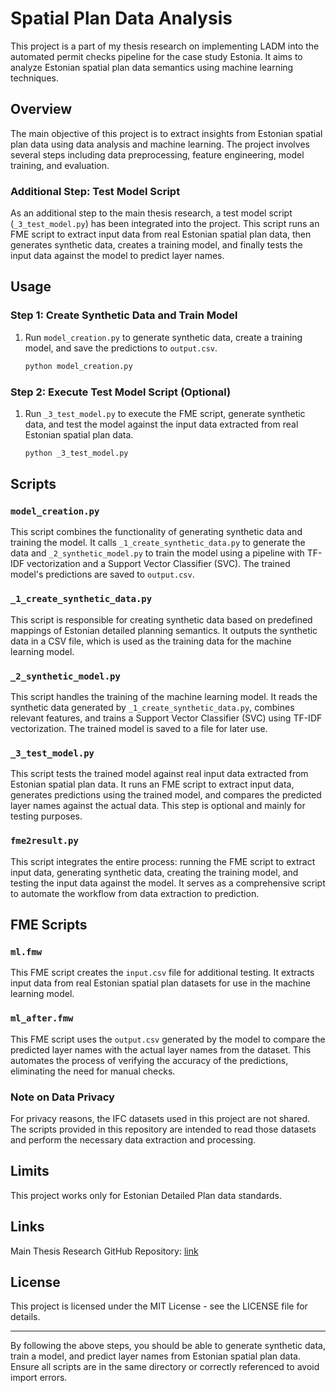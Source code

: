 # Spatial Plan Data Analysis

This project is a part of my thesis research on implementing LADM into the automated permit checks pipeline for the case study Estonia. It aims to analyze Estonian spatial plan data semantics using machine learning techniques.

## Overview

The main objective of this project is to extract insights from Estonian spatial plan data using data analysis and machine learning. The project involves several steps including data preprocessing, feature engineering, model training, and evaluation.

### Additional Step: Test Model Script

As an additional step to the main thesis research, a test model script (`_3_test_model.py`) has been integrated into the project. This script runs an FME script to extract input data from real Estonian spatial plan data, then generates synthetic data, creates a training model, and finally tests the input data against the model to predict layer names.

## Usage

### Step 1: Create Synthetic Data and Train Model
1. Run `model_creation.py` to generate synthetic data, create a training model, and save the predictions to `output.csv`.
    ```bash
    python model_creation.py
    ```

### Step 2: Execute Test Model Script (Optional)
1. Run `_3_test_model.py` to execute the FME script, generate synthetic data, and test the model against the input data extracted from real Estonian spatial plan data.
    ```bash
    python _3_test_model.py
    ```

## Scripts

### `model_creation.py`

This script combines the functionality of generating synthetic data and training the model. It calls `_1_create_synthetic_data.py` to generate the data and `_2_synthetic_model.py` to train the model using a pipeline with TF-IDF vectorization and a Support Vector Classifier (SVC). The trained model's predictions are saved to `output.csv`.

### `_1_create_synthetic_data.py`

This script is responsible for creating synthetic data based on predefined mappings of Estonian detailed planning semantics. It outputs the synthetic data in a CSV file, which is used as the training data for the machine learning model.

### `_2_synthetic_model.py`

This script handles the training of the machine learning model. It reads the synthetic data generated by `_1_create_synthetic_data.py`, combines relevant features, and trains a Support Vector Classifier (SVC) using TF-IDF vectorization. The trained model is saved to a file for later use.

### `_3_test_model.py`

This script tests the trained model against real input data extracted from Estonian spatial plan data. It runs an FME script to extract input data, generates predictions using the trained model, and compares the predicted layer names against the actual data. This step is optional and mainly for testing purposes.

### `fme2result.py`

This script integrates the entire process: running the FME script to extract input data, generating synthetic data, creating the training model, and testing the input data against the model. It serves as a comprehensive script to automate the workflow from data extraction to prediction.

## FME Scripts

### `ml.fmw`

This FME script creates the `input.csv` file for additional testing. It extracts input data from real Estonian spatial plan datasets for use in the machine learning model.

### `ml_after.fmw`

This FME script uses the `output.csv` generated by the model to compare the predicted layer names with the actual layer names from the dataset. This automates the process of verifying the accuracy of the predictions, eliminating the need for manual checks.

### Note on Data Privacy

For privacy reasons, the IFC datasets used in this project are not shared. The scripts provided in this repository are intended to read those datasets and perform the necessary data extraction and processing.

## Limits

This project works only for Estonian Detailed Plan data standards.

## Links

Main Thesis Research GitHub Repository: [link](https://github.com/simaybtm/xxx)

## License

This project is licensed under the MIT License - see the LICENSE file for details.

---

By following the above steps, you should be able to generate synthetic data, train a model, and predict layer names from Estonian spatial plan data. Ensure all scripts are in the same directory or correctly referenced to avoid import errors.
